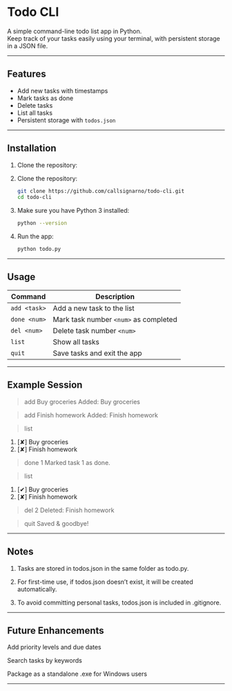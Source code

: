 # Todo CLI

A simple command-line todo list app in Python.  
Keep track of your tasks easily using your terminal, with persistent storage in a JSON file.

---

## Features

- Add new tasks with timestamps
- Mark tasks as done
- Delete tasks
- List all tasks
- Persistent storage with `todos.json`

---

## Installation

1. Clone the repository:

1. Clone the repository:

    ```bash
    git clone https://github.com/callsignarno/todo-cli.git
    cd todo-cli

2. Make sure you have Python 3 installed:

    ```bash
    python --version

3. Run the app:

    ```bash
    python todo.py

---

## Usage

| Command      | Description                           |
| ------------ | ------------------------------------- |
| `add <task>` | Add a new task to the list            |
| `done <num>` | Mark task number `<num>` as completed |
| `del <num>`  | Delete task number `<num>`            |
| `list`       | Show all tasks                        |
| `quit`       | Save tasks and exit the app           |

---

## Example Session

> add Buy groceries
Added: Buy groceries

> add Finish homework
Added: Finish homework

> list
1. [✘] Buy groceries
2. [✘] Finish homework

> done 1
Marked task 1 as done.

> list
1. [✔] Buy groceries
2. [✘] Finish homework

> del 2
Deleted: Finish homework

> quit
Saved & goodbye!

---

## Notes

1. Tasks are stored in todos.json in the same folder as todo.py.

2. For first-time use, if todos.json doesn’t exist, it will be created automatically.

3. To avoid committing personal tasks, todos.json is included in .gitignore.

---

## Future Enhancements

Add priority levels and due dates

Search tasks by keywords

Package as a standalone .exe for Windows users

---





